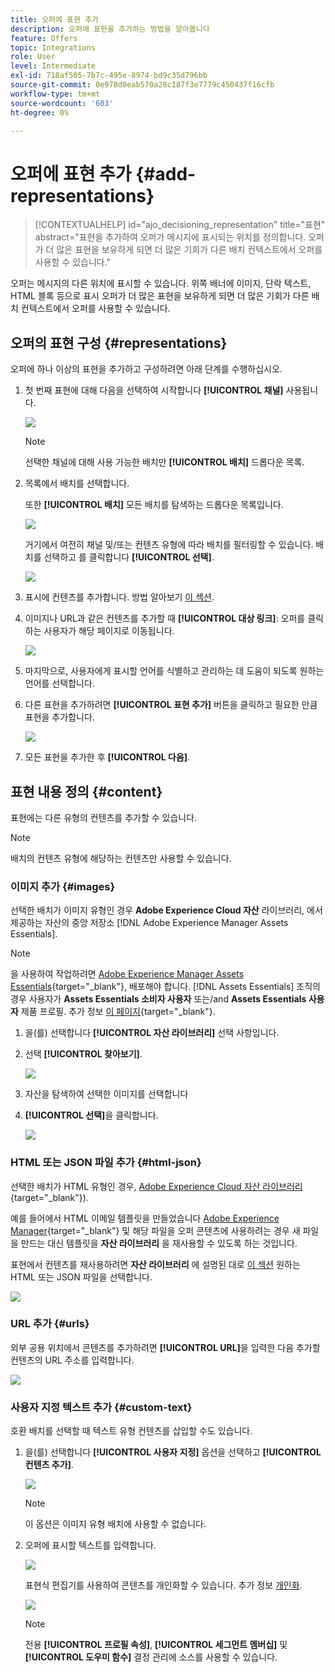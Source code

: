 ```yaml
---
title: 오퍼에 표현 추가
description: 오퍼에 표현을 추가하는 방법을 알아봅니다
feature: Offers
topic: Integrations
role: User
level: Intermediate
exl-id: 718af505-7b7c-495e-8974-bd9c35d796bb
source-git-commit: 0e978d0eab570a28c187f3e7779c450437f16cfb
workflow-type: tm+mt
source-wordcount: '603'
ht-degree: 0%

---
```


# 오퍼에 표현 추가 {#add-representations}

>[!CONTEXTUALHELP]
>id="ajo_decisioning_representation"
>title="표현"
>abstract="표현을 추가하여 오퍼가 메시지에 표시되는 위치를 정의합니다. 오퍼가 더 많은 표현을 보유하게 되면 더 많은 기회가 다른 배치 컨텍스트에서 오퍼를 사용할 수 있습니다."

오퍼는 메시지의 다른 위치에 표시할 수 있습니다. 위쪽 배너에 이미지, 단락 텍스트, HTML 블록 등으로 표시 오퍼가 더 많은 표현을 보유하게 되면 더 많은 기회가 다른 배치 컨텍스트에서 오퍼를 사용할 수 있습니다.

## 오퍼의 표현 구성 {#representations}

오퍼에 하나 이상의 표현을 추가하고 구성하려면 아래 단계를 수행하십시오.

1. 첫 번째 표현에 대해 다음을 선택하여 시작합니다 **[!UICONTROL 채널]** 사용됩니다.

   ![](../assets/channel-placement.png)

   >[!NOTE]
   >
   >선택한 채널에 대해 사용 가능한 배치만 **[!UICONTROL 배치]** 드롭다운 목록.

1. 목록에서 배치를 선택합니다.

   또한 **[!UICONTROL 배치]** 모든 배치를 탐색하는 드롭다운 목록입니다.

   ![](../assets/browse-button-placements.png)

   거기에서 여전히 채널 및/또는 컨텐츠 유형에 따라 배치를 필터링할 수 있습니다. 배치를 선택하고 를 클릭합니다 **[!UICONTROL 선택]**.

   ![](../assets/browse-placements.png)

1. 표시에 컨텐츠를 추가합니다. 방법 알아보기 [이 섹션](#content).

1. 이미지나 URL과 같은 컨텐츠를 추가할 때 **[!UICONTROL 대상 링크]**: 오퍼를 클릭하는 사용자가 해당 페이지로 이동됩니다.

   ![](../assets/offer-destination-link.png)

1. 마지막으로, 사용자에게 표시할 언어를 식별하고 관리하는 데 도움이 되도록 원하는 언어를 선택합니다.

1. 다른 표현을 추가하려면 **[!UICONTROL 표현 추가]** 버튼을 클릭하고 필요한 만큼 표현을 추가합니다.

   ![](../assets/offer-add-representation.png)

1. 모든 표현을 추가한 후 **[!UICONTROL 다음]**.

## 표현 내용 정의 {#content}

표현에는 다른 유형의 컨텐츠를 추가할 수 있습니다.

>[!NOTE]
>
>배치의 컨텐츠 유형에 해당하는 컨텐츠만 사용할 수 있습니다.

### 이미지 추가 {#images}

선택한 배치가 이미지 유형인 경우 **Adobe Experience Cloud 자산** 라이브러리, 에서 제공하는 자산의 중앙 저장소 [!DNL Adobe Experience Manager Assets Essentials].

>[!NOTE]
>
> 을 사용하여 작업하려면 [Adobe Experience Manager Assets Essentials](https://experienceleague.adobe.com/docs/experience-manager-assets-essentials/help/introduction.html){target=&quot;_blank&quot;}, 배포해야 합니다. [!DNL Assets Essentials] 조직의 경우 사용자가 **Assets Essentials 소비자 사용자** 또는/and **Assets Essentials 사용자** 제품 프로필. 추가 정보 [이 페이지](https://experienceleague.adobe.com/docs/experience-manager-assets-essentials/help/get-started-admins/deploy-administer.html){target=&quot;_blank&quot;}.

1. 을(를) 선택합니다 **[!UICONTROL 자산 라이브러리]** 선택 사항입니다.

1. 선택 **[!UICONTROL 찾아보기]**.

   ![](../assets/offer-browse-asset-library.png)

1. 자산을 탐색하여 선택한 이미지를 선택합니다

1. **[!UICONTROL 선택]**&#x200B;을 클릭합니다.

   ![](../assets/offer-select-asset.png)

### HTML 또는 JSON 파일 추가 {#html-json}

선택한 배치가 HTML 유형인 경우, [Adobe Experience Cloud 자산 라이브러리](https://experienceleague.adobe.com/docs/experience-manager-assets-essentials/help/introduction.html){target=&quot;_blank&quot;}).

예를 들어에서 HTML 이메일 템플릿을 만들었습니다 [Adobe Experience Manager](https://experienceleague.adobe.com/docs/experience-manager.html){target=&quot;_blank&quot;} 및 해당 파일을 오퍼 콘텐츠에 사용하려는 경우 새 파일을 만드는 대신 템플릿을 **자산 라이브러리** 을 재사용할 수 있도록 하는 것입니다.

표현에서 컨텐츠를 재사용하려면 **자산 라이브러리** 에 설명된 대로 [이 섹션](#images) 원하는 HTML 또는 JSON 파일을 선택합니다.

![](../assets/offer-browse-asset-library-json.png)

### URL 추가 {#urls}

외부 공용 위치에서 콘텐츠를 추가하려면 **[!UICONTROL URL]**&#x200B;을 입력한 다음 추가할 컨텐츠의 URL 주소를 입력합니다.

![](../assets/offer-content-url.png)

### 사용자 지정 텍스트 추가 {#custom-text}

호환 배치를 선택할 때 텍스트 유형 컨텐츠를 삽입할 수도 있습니다.

1. 을(를) 선택합니다 **[!UICONTROL 사용자 지정]** 옵션을 선택하고 **[!UICONTROL 컨텐츠 추가]**.

   ![](../assets/offer-add-content.png)

   >[!NOTE]
   >
   >이 옵션은 이미지 유형 배치에 사용할 수 없습니다.

1. 오퍼에 표시할 텍스트를 입력합니다.

   ![](../assets/offer-text-content.png)

   표현식 편집기를 사용하여 콘텐츠를 개인화할 수 있습니다. 추가 정보 [개인화](../../personalization/personalize.md#use-expression-editor).

   ![](../assets/offer-personalization.png)

   >[!NOTE]
   >
   >전용 **[!UICONTROL 프로필 속성]**, **[!UICONTROL 세그먼트 멤버십]** 및 **[!UICONTROL 도우미 함수]** 결정 관리에 소스를 사용할 수 있습니다.


